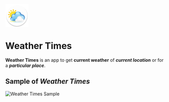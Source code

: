 ![Weather Times](https://github.com/puru-ganda/images/blob/master/weather_times_pics/weather_times_icon.png)
# Weather Times
**Weather Times** is an app to get **current weather** of _**current location**_ or for a _**particular place**_.

## Sample of _Weather Times_
![Weather Times Sample](https://github.com/puru-ganda/images/blob/master/weather_times_pics/weather-times_gif.gif)
